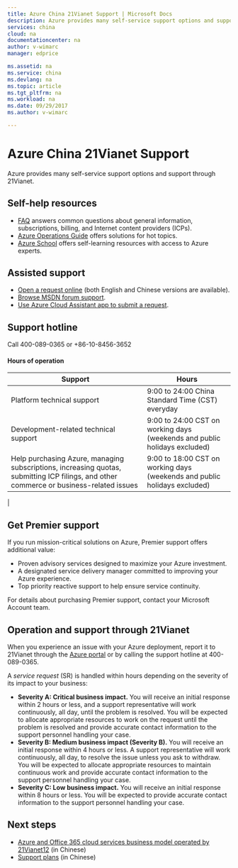 ```yaml
---
title: Azure China 21Vianet Support | Microsoft Docs
description: Azure provides many self-service support options and support through 21Vianet. This page provides a number support options along with relative contact information.
services: china
cloud: na
documentationcenter: na
author: v-wimarc
manager: edprice

ms.assetid: na
ms.service: china
ms.devlang: na
ms.topic: article
ms.tgt_pltfrm: na
ms.workload: na
ms.date: 09/29/2017
ms.author: v-wimarc

---
```

# Azure China 21Vianet Support
Azure provides many self-service support options and support through 21Vianet.

## Self-help resources
- [FAQ](https://www.azure.cn/support/faq) answers common questions about general information, subscriptions, billing, and Internet content providers (ICPs). 
- [Azure Operations Guide](https://docs.azure.cn/zh-cn/articles/) offers solutions for hot topics.
- [Azure School](https://school.azure.cn/) offers self-learning resources with access to Azure experts.

## Assisted support
- [Open a request online](https://www.azure.cn/support/support-ticket-form/?l=zh-cn) (both English and Chinese versions are available).
- [Browse MSDN forum support](https://social.msdn.microsoft.com/Forums/zh-CN/home?forum=windowsazurezhchs).
- [Use Azure Cloud Assistant app to submit a request](https://www.azure.cn/azure-cloud-assistant/).

## Support hotline
Call 400-089-0365 or +86-10-8456-3652

#### Hours of operation


| Support                                                                                                                                 | Hours                                                                     |
|-----------------------------------------------------------------------------------------------------------------------------------------|---------------------------------------------------------------------------|
| Platform technical support                                                                                                              | 9:00 to 24:00 China Standard Time (CST) everyday                          |
| Development-related technical support                                                                                                   | 9:00 to 24:00 CST on working days (weekends and public holidays excluded) |
| Help purchasing Azure, managing subscriptions, increasing quotas, submitting ICP filings, and other commerce or business-related issues | 9:00 to 18:00 CST on working days (weekends and public holidays excluded) |
|

## Get Premier support
If you run mission-critical solutions on Azure, Premier support offers additional value:
- Proven advisory services designed to maximize your Azure investment.
- A designated service delivery manager committed to improving your Azure experience.
- Top priority reactive support to help ensure service continuity.

For details about purchasing Premier support, contact your Microsoft Account team. 

## Operation and support through 21Vianet
When you experience an issue with your Azure deployment, report it to 21Vianet through the [Azure portal](https://portal.azure.cn/) or by calling the support hotline at 400-089-0365.
 
A *service request* (SR) is handled within hours depending on the severity of its impact to your business:
- **Severity A: Critical business impact.** You will receive an initial response within 2 hours or less, and a support representative will work continuously, all day, until the problem is resolved. You will be expected to allocate appropriate resources to work on the request until the problem is resolved and provide accurate contact information to the support personnel handling your case.
- **Severity B: Medium business impact (Severity B).** You will receive an initial response within 4 hours or less. A support representative will work continuously, all day, to resolve the issue unless you ask to withdraw. You will be expected to allocate appropriate resources to maintain continuous work and provide accurate contact information to the support personnel handling your case.
- **Severity C: Low business impact.** You will receive an initial response within 8 hours or less. You will be expected to provide accurate contact information to the support personnel handling your case.

## Next steps
- [Azure and Office 365 cloud services business model operated by 21Vianet12](https://wacnppe.blob.core.chinacloudapi.cn/marketing-resource/documents/Windows_Azure_and_Office_365_cloud_services_business_model_operated_by_21Vianet12.pdf) (in Chinese)
- [Support plans](https://www.azure.cn/support/plans/) (in Chinese)

